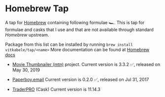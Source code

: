 # Homebrew Tap

A tap for [Homebrew](https://brew.sh) containing following  formulae 🏎.
This is tap for formulae and casks that I use and that are not available through standard
*Homebrew* upstream.

Package from this list can be installed by running `brew install vitkabele/tap/<name>`
More documentation can be found at [Homebrew docs](https://docs.brew.sh)

* [Movie Thumbnailer (mtn)](https://gitlab.com/movie_thumbnailer/mtn/wikis/home)
project. Current version is 3.3.2 ✅, released on May 30, 2019

* [Paperboy.email](https://paperboy.email) Current version is 0.2.0 ✅, released on Jul 31, 2017

* [TraderPRO](https://www.tradergo.cz/cs/obchodni-aplikace/predstaveni-aplikace) (Cask) Current version is 11.14.3
